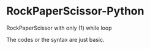 # RockPaperScissor-Python
RockPaperScissor with only (1) while loop


The codes or the syntax are just basic. 
